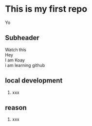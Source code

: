 # This is my first repo

Yo

## Subheader

Watch this<br>Hey<br>I am Koay<br>i am learning github
<br>

## local development
1. xxx

## reason
1. xxx